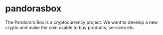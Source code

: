 # pandorasbox
The Pandora's Box is a cryptocurrency project. We want to develop a new crypto and make the coin usable to buy products, services etc.
